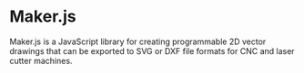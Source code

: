 # Maker.js
Maker.js is a JavaScript library for creating programmable 2D vector drawings that can be exported to SVG or DXF file formats for CNC and laser cutter machines.
